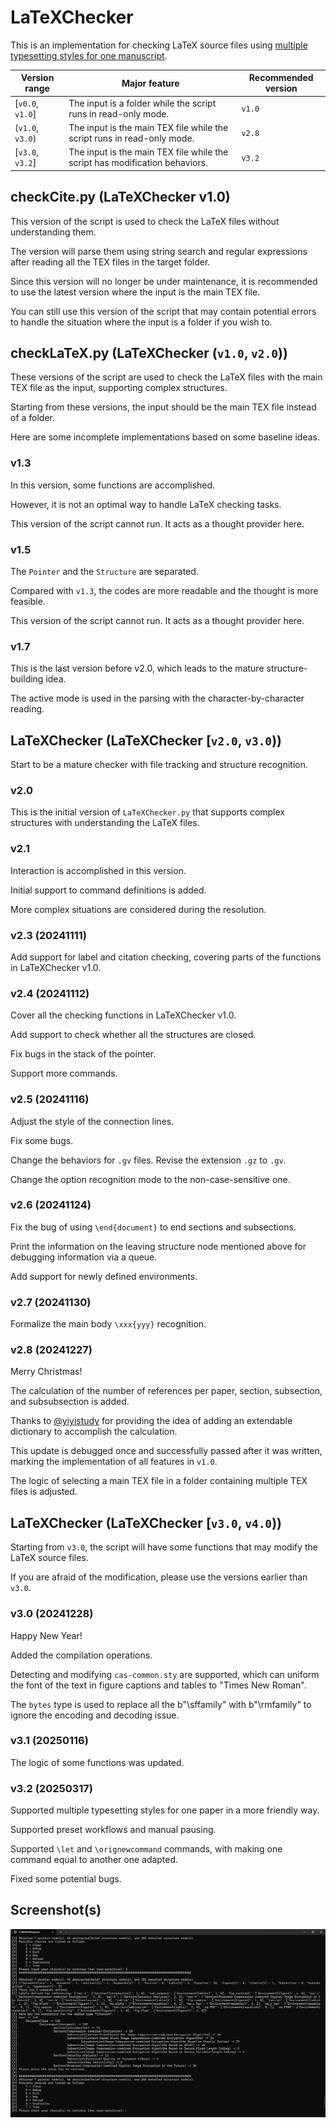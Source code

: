 # LaTeXChecker

This is an implementation for checking LaTeX source files using [multiple typesetting styles for one manuscript](https://github.com/BatchClayderman/onePaperMultipleTypesettingStyles). 

| Version range | Major feature | Recommended version |
| --- | --- | --- |
| [``v0.0``, ``v1.0``] | The input is a folder while the script runs in read-only mode. | ``v1.0`` |
| (``v1.0``, ``v3.0``) | The input is the main TEX file while the script runs in read-only mode. | ``v2.8`` |
| [``v3.0``, ``v3.2``] | The input is the main TEX file while the script has modification behaviors.  | ``v3.2`` |

## checkCite.py (LaTeXChecker v1.0)

This version of the script is used to check the LaTeX files without understanding them. 

The version will parse them using string search and regular expressions after reading all the TEX files in the target folder. 

Since this version will no longer be under maintenance, it is recommended to use the latest version where the input is the main TEX file. 

You can still use this version of the script that may contain potential errors to handle the situation where the input is a folder if you wish to. 

## checkLaTeX.py (LaTeXChecker (``v1.0``, ``v2.0``))

These versions of the script are used to check the LaTeX files with the main TEX file as the input, supporting complex structures. 

Starting from these versions, the input should be the main TEX file instead of a folder. 

Here are some incomplete implementations based on some baseline ideas. 

### v1.3

In this version, some functions are accomplished. 

However, it is not an optimal way to handle LaTeX checking tasks. 

This version of the script cannot run. It acts as a thought provider here. 

### v1.5

The ``Pointer`` and the ``Structure`` are separated. 

Compared with ``v1.3``, the codes are more readable and the thought is more feasible. 

This version of the script cannot run. It acts as a thought provider here. 

### v1.7

This is the last version before v2.0, which leads to the mature structure-building idea. 

The active mode is used in the parsing with the character-by-character reading. 

## LaTeXChecker (LaTeXChecker [``v2.0``, ``v3.0``))

Start to be a mature checker with file tracking and structure recognition. 

### v2.0

This is the initial version of ``LaTeXChecker.py`` that supports complex structures with understanding the LaTeX files. 

### v2.1

Interaction is accomplished in this version. 

Initial support to command definitions is added. 

More complex situations are considered during the resolution. 

### v2.3 (20241111)

Add support for label and citation checking, covering parts of the functions in LaTeXChecker v1.0. 

### v2.4 (20241112)

Cover all the checking functions in LaTeXChecker v1.0. 

Add support to check whether all the structures are closed. 

Fix bugs in the stack of the pointer. 

Support more commands. 

### v2.5 (20241116)

Adjust the style of the connection lines. 

Fix some bugs. 

Change the behaviors for ``.gv`` files. Revise the extension ``.gz`` to ``.gv``. 

Change the option recognition mode to the non-case-sensitive one. 

### v2.6 (20241124)

Fix the bug of using ``\end{document}`` to end sections and subsections. 

Print the information on the leaving structure node mentioned above for debugging information via a queue. 

Add support for newly defined environments. 

### v2.7 (20241130)

Formalize the main body ``\xxx{yyy}`` recognition. 

### v2.8 (20241227)

Merry Christmas! 

The calculation of the number of references per paper, section, subsection, and subsubsection is added. 

Thanks to [@yiyistudy](https://github.com/yiyistudy) for providing the idea of adding an extendable dictionary to accomplish the calculation. 

This update is debugged once and successfully passed after it was written, marking the implementation of all features in ``v1.0``. 

The logic of selecting a main TEX file in a folder containing multiple TEX files is adjusted. 

## LaTeXChecker (LaTeXChecker [``v3.0``, ``v4.0``))

Starting from ``v3.0``, the script will have some functions that may modify the LaTeX source files. 

If you are afraid of the modification, please use the versions earlier than ``v3.0``. 

### v3.0 (20241228)

Happy New Year! 

Added the compilation operations. 

Detecting and modifying ``cas-common.sty`` are supported, which can uniform the font of the text in figure captions and tables to "Times New Roman". 

The ``bytes`` type is used to replace all the b"\\sffamily" with b"\\rmfamily" to ignore the encoding and decoding issue. 

### v3.1 (20250116)

The logic of some functions was updated. 

### v3.2 (20250317)

Supported multiple typesetting styles for one paper in a more friendly way. 

Supported preset workflows and manual pausing. 

Supported ``\let`` and ``\orignewcommand`` commands, with making one command equal to another one adapted. 

Fixed some potential bugs. 

## Screenshot(s)

![screenshot.png](screenshot.png)
